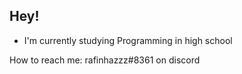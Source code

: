 ## Hey! 

- I'm currently studying Programming in high school

How to reach me: rafinhazzz#8361 on discord

##


   
